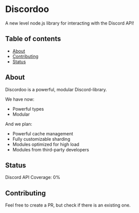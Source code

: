 # Discordoo
A new level node.js library for interacting with the Discord API!

## Table of contents
- [About](#about)
- [Contributing](#contributing)
- [Status](#status)

## About
Discordoo is a powerful, modular Discord-library.

We have now:
- Powerful types
- Modular

And we plan:
- Powerful cache management
- Fully customizable sharding
- Modules optimized for high load
- Modules from third-party developers

## Status
Discord API Coverage: 0%

## Contributing
Feel free to create a PR, but check if there is an existing one.
